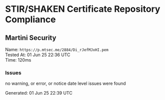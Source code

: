 # STIR/SHAKEN Certificate Repository Compliance

## Martini Security

Name: `https://p.mtsec.me/2884/Di_rJefMJxHI.pem`\
Tested At: 01 Jun 25 22:36 UTC\
Time: 120ms

### Issues

no warning, or error, or notice date level issues were found

Generated: 01 Jun 25 22:39 UTC